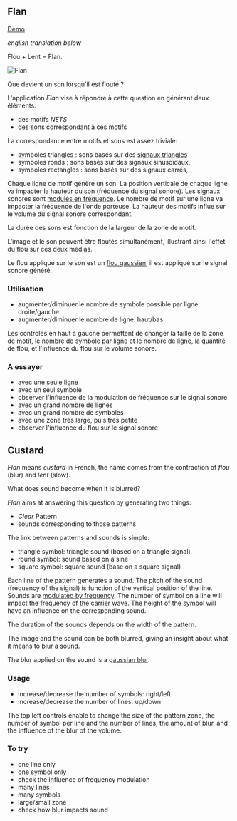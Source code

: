## Flan

[Demo](https://arthursw.github.io/Flan/)


*english translation below*

Flou + Lent = Flan.

![Flan](https://s-media-cache-ak0.pinimg.com/originals/09/31/6a/09316a3cd644c10866cb9bd0e66e42fb.jpg)

Que devient un son lorsqu'il est flouté ?

L'application _Flan_ vise à répondre à cette question en générant deux éléments:
 - des motifs *NETS*
 - des sons correspondant à ces motifs
 
La correspondance entre motifs et sons est assez triviale:
 - symboles triangles : sons basés sur des [signaux triangles](https://fr.wikipedia.org/wiki/Signal_triangulaire)
 - symboles ronds : sons basés sur des signaux sinusoïdaux,
 - symboles rectangles : sons basés sur des signaux carrés,

Chaque ligne de motif génère un son. La position verticale de chaque ligne va impacter la hauteur du son (fréquence du signal sonore).
Les signaux sonores sont [modulés en fréquence](https://fr.wikipedia.org/wiki/Modulation_de_fr%C3%A9quence). Le nombre de motif sur une ligne va impacter la fréquence de l'onde porteuse.
La hauteur des motifs influe sur le volume du signal sonore correspondant.

La durée des sons est fonction de la largeur de la zone de motif.

L'image et le son peuvent être floutés simultanément, illustrant ainsi l'effet du flou sur ces deux médias.

Le flou appliqué sur le son est un [flou gaussien](https://fr.wikipedia.org/wiki/Fonction_gaussienne), il est appliqué sur le signal sonore généré.

### Utilisation

 - augmenter/diminuer le nombre de symbole possible par ligne: droite/gauche
 - augmenter/diminuer le nombre de ligne: haut/bas

Les controles en haut à gauche permettent de changer la taille de la zone de motif, le nombre de symbole par ligne et le nombre de ligne, la quantité de flou, et l'influence du flou sur le volume sonore.

### A essayer

 - avec une seule ligne
 - avec un seul symbole
 - observer l'influence de la modulation de fréquence sur le signal sonore
 - avec un grand nombre de lignes
 - avec un grand nombre de symboles
 - avec une zone très large, puis très petite 
 - observer l'influence du flou sur le signal sonore

## Custard

*Flan* means *custard* in French, the name comes from the contraction of *flou* (blur) and *lent* (slow).

What does sound become when it is blurred?

_Flan_ aims at answering this question by generating two things:
 - *Clear* Pattern
 - sounds corresponding to those patterns
 
 The link between patterns and sounds is simple:
  - triangle symbol: triangle sound (based on a triangle signal)
  - round symbol: sound based on a sine
  - square symbol: square sound (base on a square signal)
  
Each line of the pattern generates a sound. The pitch of the sound (frequency of the signal) is function of the vertical position of the line. Sounds are [modulated by frequency](https://en.wikipedia.org/wiki/Frequency_modulation).
The number of symbol on a line will impact the frequency of the carrier wave.
The height of the symbol will have an influence on the corresponding sound.

The duration of the sounds depends on the width of the pattern.

The image and the sound can be both blurred, giving an insight about what it means to blur a sound.

The blur applied on the sound is a [gaussian blur](https://en.wikipedia.org/wiki/Gaussian_blur).

### Usage

 - increase/decrease the number of symbols: right/left
 - increase/decrease the number of lines: up/down

The top left controls enable to change the size of the pattern zone, the number of symbol per line and the number of lines, the amount of blur, and the influence of the blur of the volume.

### To try

 - one line only
 - one symbol only
 - check the influence of frequency modulation
 - many lines
 - many symbols
 - large/small zone
 - check how blur impacts sound

